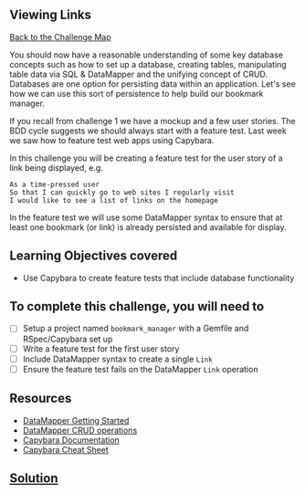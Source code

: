 ## Viewing Links

[Back to the Challenge Map](0_challenge_map.md)

You should now have a reasonable understanding of some key database concepts such as how to set up a database, creating tables, manipulating table data via SQL &amp; DataMapper and the unifying concept of CRUD.  Databases are one option for persisting data within an application.  Let's see how we can use this sort of persistence to help build our bookmark manager.

If you recall from challenge 1 we have a mockup and a few user stories. The BDD cycle suggests we should always start with a feature test. Last week we saw how to feature test web apps using Capybara.

In this challenge you will be creating a feature test for the user story of a link being displayed, e.g.

```
As a time-pressed user
So that I can quickly go to web sites I regularly visit
I would like to see a list of links on the homepage
```

In the feature test we will use some DataMapper syntax to ensure that at least one bookmark (or link) is already persisted and available for display.

## Learning Objectives covered

* Use Capybara to create feature tests that include database functionality

## To complete this challenge, you will need to

- [ ] Setup a project named `bookmark_manager` with a Gemfile and RSpec/Capybara set up
- [ ] Write a feature test for the first user story
- [ ] Include DataMapper syntax to create a single `Link`
- [ ] Ensure the feature test fails on the DataMapper `Link` operation

## Resources

* [DataMapper Getting Started](http://datamapper.org/getting-started.html)
* [DataMapper CRUD operations](http://datamapper.org/docs/create_and_destroy.html)
* [Capybara Documentation](https://github.com/jnicklas/capybara)
* [Capybara Cheat Sheet](http://www.cheatography.com/ddovii/cheat-sheets/capybara-cheat-sheet/)

## [Solution](solutions/08.md)

